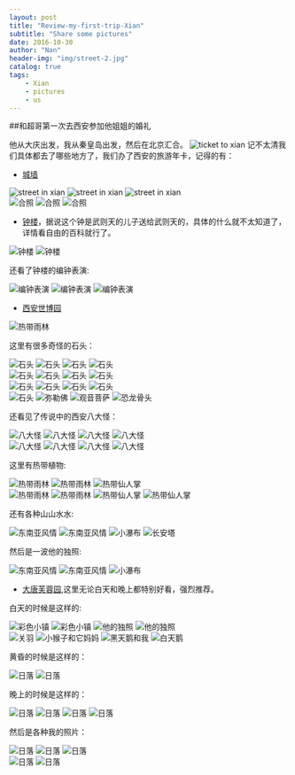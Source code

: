 ```yaml
---
layout: post
title: "Review-my-first-trip-Xian"
subtitle: "Share some pictures"
date: 2016-10-30
author: "Nan"
header-img: "img/street-2.jpg"
catalog: true
tags:
    - Xian
    - pictures
    - us
---
```


##和超哥第一次去西安参加他姐姐的婚礼

他从大庆出发，我从秦皇岛出发，然后在北京汇合。
<img class="img-responsive" src="https://rawgithub.com/mushroommie/images/master/Xian/ticket.jpg" alt="ticket to xian">
记不太清我们具体都去了哪些地方了，我们办了西安的旅游年卡，记得的有：

- [城墙](https://zh.wikipedia.org/wiki/%E8%A5%BF%E5%AE%89%E5%9F%8E%E5%A2%99)

<div class="container-fluid">
    <div class="row">
        <img src="https://rawgithub.com/mushroommie/images/master/Xian/street-1.jpg" class="col-md-4 img-responsive" alt="street in xian">
        <img src="https://rawgithub.com/mushroommie/images/master/Xian/street-2.jpg" class="col-md-4 img-responsive" alt="street in xian">
        <img src="https://rawgithub.com/mushroommie/images/master/Xian/street-3.jpg" class="col-md-4 img-responsive" alt="street in xian">
    </div>
    <div class="row">
        <img src="https://rawgithub.com/mushroommie/images/master/Xian/us-1.jpg" class="col-md-4 img-responsive" alt="合照">
        <img src="https://rawgithub.com/mushroommie/images/master/Xian/us-2.jpg" class="col-md-4 img-responsive" alt="合照">
        <img src="https://rawgithub.com/mushroommie/images/master/Xian/us-3.jpg" class="col-md-4 img-responsive" alt="合照">
    </div>
</div>

- [钟楼](https://zh.wikipedia.org/wiki/%E8%A5%BF%E5%AE%89%E9%92%9F%E6%A5%BC)，据说这个钟是武则天的儿子送给武则天的，具体的什么就不太知道了，详情看自由的百科就行了。

<div class="container-fluid">
    <div class="row">
        <img src="https://rawgithub.com/mushroommie/images/master/Xian/zhong-1.jpg" class="col-md-6 img-responsive" alt="钟楼">
        <img src="https://rawgithub.com/mushroommie/images/master/Xian/zhong-2.jpg" class="col-md-6 img-responsive" alt="钟楼">
    </div>
</div>

还看了钟楼的编钟表演:

<div class="container-fluid">
    <div class="row">
        <img src="https://rawgithub.com/mushroommie/images/master/Xian/zhong-qing-1.jpg" class="col-md-4 img-responsive" alt="编钟表演">
        <img src="https://rawgithub.com/mushroommie/images/master/Xian/zhong-qing-2.jpg" class="col-md-4 img-responsive" alt="编钟表演">
        <img src="https://rawgithub.com/mushroommie/images/master/Xian/zhong-qing-3.jpg" class="col-md-4 img-responsive" alt="编钟表演">
    </div>
</div>

- [西安世博园](http://baike.baidu.com/subview/10770/18859293.htm?fromtitle=%E8%A5%BF%E5%AE%89%E4%B8%96%E5%8D%9A%E5%9B%AD&fromid=8990529&type=syn)

<img src="https://rawgithub.com/mushroommie/images/master/Xian/museum.jpg" class="col-md-12 img-responsive" alt="热带雨林">

这里有很多奇怪的石头：

<div class="container-fluid">
    <div class="row">
        <img src="https://rawgithub.com/mushroommie/images/master/Xian/stone-1.jpg" class="col-md-3 img-responsive" alt="石头">
        <img src="https://rawgithub.com/mushroommie/images/master/Xian/stone-2.jpg" class="col-md-3 img-responsive" alt="石头">
        <img src="https://rawgithub.com/mushroommie/images/master/Xian/stone-3.jpg" class="col-md-3 img-responsive" alt="石头">
        <img src="https://rawgithub.com/mushroommie/images/master/Xian/stone-4.jpg" class="col-md-3 img-responsive" alt="石头">
    </div>
    <div class="row">
        <img src="https://rawgithub.com/mushroommie/images/master/Xian/stone-5.jpg" class="col-md-3 img-responsive" alt="石头">
        <img src="https://rawgithub.com/mushroommie/images/master/Xian/stone-6.jpg" class="col-md-3 img-responsive" alt="石头">
        <img src="https://rawgithub.com/mushroommie/images/master/Xian/stone-7.jpg" class="col-md-3 img-responsive" alt="石头">
        <img src="https://rawgithub.com/mushroommie/images/master/Xian/stone-8.jpg" class="col-md-3 img-responsive" alt="石头">
    </div>
     <div class="row">
        <img src="https://rawgithub.com/mushroommie/images/master/Xian/stone-9.jpg" class="col-md-3 img-responsive" alt="石头">
        <img src="https://rawgithub.com/mushroommie/images/master/Xian/stone-10.jpg" class="col-md-3 img-responsive" alt="石头">
        <img src="https://rawgithub.com/mushroommie/images/master/Xian/stone-11.jpg" class="col-md-3 img-responsive" alt="石头">
        <img src="https://rawgithub.com/mushroommie/images/master/Xian/stone-12.jpg" class="col-md-3 img-responsive" alt="石头">
    </div>
    <div class="row">
        <img src="https://rawgithub.com/mushroommie/images/master/Xian/stone-13.jpg" class="col-md-3 img-responsive" alt="石头">
        <img src="https://rawgithub.com/mushroommie/images/master/Xian/old-man.jpg" class="col-md-3 img-responsive" alt="弥勒佛">
        <img src="https://rawgithub.com/mushroommie/images/master/Xian/pusa.jpg" class="col-md-3 img-responsive" alt="观音菩萨">
        <img src="https://rawgithub.com/mushroommie/images/master/Xian/dinosaur-bone.jpg" class="col-md-3 img-responsive" alt="恐龙骨头">
    </div>
</div>

还看见了传说中的西安八大怪：

<div class="container-fluid">
    <div class="row">
        <img src="https://rawgithub.com/mushroommie/images/master/Xian/strange-1.jpg" class="col-md-3 img-responsive" alt="八大怪">
        <img src="https://rawgithub.com/mushroommie/images/master/Xian/strange-2.jpg" class="col-md-3 img-responsive" alt="八大怪">
        <img src="https://rawgithub.com/mushroommie/images/master/Xian/strange-3.jpg" class="col-md-3 img-responsive" alt="八大怪">
        <img src="https://rawgithub.com/mushroommie/images/master/Xian/strange-4.jpg" class="col-md-3 img-responsive" alt="八大怪">
    </div>
    <div class="row">
        <img src="https://rawgithub.com/mushroommie/images/master/Xian/strange-5.jpg" class="col-md-3 img-responsive" alt="八大怪">
        <img src="https://rawgithub.com/mushroommie/images/master/Xian/strange-6.jpg" class="col-md-3 img-responsive" alt="八大怪">
        <img src="https://rawgithub.com/mushroommie/images/master/Xian/strange-7.jpg" class="col-md-3 img-responsive" alt="八大怪">
        <img src="https://rawgithub.com/mushroommie/images/master/Xian/strange-8.jpg" class="col-md-3 img-responsive" alt="八大怪">
    </div>
</div>

这里有热带植物:

<div class="container-fluid">
    <div class="row">
        <img src="https://rawgithub.com/mushroommie/images/master/Xian/rain-forest-1.jpg" class="col-md-4 img-responsive" alt="热带雨林">
        <img src="https://rawgithub.com/mushroommie/images/master/Xian/rain-forest-2.jpg" class="col-md-4 img-responsive" alt="热带雨林">
        <img src="https://rawgithub.com/mushroommie/images/master/Xian/cactus.jpg" class="col-md-4 img-responsive" alt="热带仙人掌">
    </div>
    <div class="row">
        <img src="https://rawgithub.com/mushroommie/images/master/Xian/maybe-egypt-1.jpg" class="col-md-3 img-responsive" alt="热带雨林">
        <img src="https://rawgithub.com/mushroommie/images/master/Xian/maybe-egypt-2.jpg" class="col-md-3 img-responsive" alt="热带雨林">
        <img src="https://rawgithub.com/mushroommie/images/master/Xian/bread-tree.jpg" class="col-md-3 img-responsive" alt="热带仙人掌">
        <img src="https://rawgithub.com/mushroommie/images/master/Xian/us-4.jpg" class="col-md-3 img-responsive" alt="热带仙人掌">
    </div>
</div>

还有各种山山水水:

<div class="container-fluid">
    <div class="row">
        <img src="https://rawgithub.com/mushroommie/images/master/Xian/vietnam.jpg" class="col-md-3 img-responsive" alt="东南亚风情">
        <img src="https://rawgithub.com/mushroommie/images/master/Xian/vietnam-alone.jpg" class="col-md-3 img-responsive" alt="东南亚风情">
        <img src="https://rawgithub.com/mushroommie/images/master/Xian/waterfall.jpg" class="col-md-3 img-responsive" alt="小瀑布">
        <img src="https://rawgithub.com/mushroommie/images/master/Xian/tower1.jpg" class="col-md-3 img-responsive" alt="长安塔">
    </div>
</div>

然后是一波他的独照:

<div class="container-fluid">
    <div class="row">
        <img src="https://rawgithub.com/mushroommie/images/master/Xian/him-2.jpg" class="col-md-4 img-responsive" alt="东南亚风情">
        <img src="https://rawgithub.com/mushroommie/images/master/Xian/him-3.jpg" class="col-md-4 img-responsive" alt="东南亚风情">
        <img src="https://rawgithub.com/mushroommie/images/master/Xian/him-4.jpg" class="col-md-4 img-responsive" alt="小瀑布">
    </div>
</div>

- [大唐芙蓉园](https://zh.wikipedia.org/wiki/%E5%A4%A7%E5%94%90%E8%8A%99%E8%93%89%E5%9B%AD),这里无论白天和晚上都特别好看，强烈推荐。

白天的时候是这样的:
<div class="fluid-container">
    <div class="row">
        <img src="https://rawgithub.com/mushroommie/images/master/Xian/colorful-town.jpg" class="col-md-3 img-responsive" alt="彩色小镇">
        <img src="https://rawgithub.com/mushroommie/images/master/Xian/dream-city.jpg" class="col-md-3 img-responsive" alt="彩色小镇">
        <img src="https://rawgithub.com/mushroommie/images/master/Xian/him-1.jpg" class="col-md-3 img-responsive" alt="他的独照">
        <img src="https://rawgithub.com/mushroommie/images/master/Xian/him-5.jpg" class="col-md-3 img-responsive" alt="他的独照">
    </div>
    <div class="row">
        <img src="https://rawgithub.com/mushroommie/images/master/Xian/guanyu.jpg" class="col-md-3 img-responsive" alt="关羽">
        <img src="https://rawgithub.com/mushroommie/images/master/Xian/little-and-it's-mother.jpg" class="col-md-3 img-responsive" alt="小猴子和它妈妈">
        <img src="https://rawgithub.com/mushroommie/images/master/Xian/me-and-black-swan.jpg" class="col-md-3 img-responsive" alt="黑天鹅和我">
        <img src="https://rawgithub.com/mushroommie/images/master/Xian/white-swan.jpg" class="col-md-3 img-responsive" alt="白天鹅">
    </div>
</div>

黄昏的时候是这样的：

<div class="fluid-container">
    <div class="row">
       <img src="https://rawgithub.com/mushroommie/images/master/Xian/sunset-1.jpg" class="col-md-4 img-responsive" alt="日落">
        <img src="https://rawgithub.com/mushroommie/images/master/Xian/sunset-2.jpg" class="col-md-4 img-responsive" alt="日落">
    </div>
</div>

晚上的时候是这样的：

<div class="fluid-container">
    <div class="row">
        <img src="https://rawgithub.com/mushroommie/images/master/Xian/bling-city.jpg" class="col-md-3 img-responsive" alt="日落">
        <img src="https://rawgithub.com/mushroommie/images/master/Xian/bling-bling-city.jpg" class="col-md-3 img-responsive" alt="日落">
        <img src="https://rawgithub.com/mushroommie/images/master/Xian/bling-city-on-the-river.jpg" class="col-md-3 img-responsive" alt="日落">
        <img src="https://rawgithub.com/mushroommie/images/master/Xian/colorful-play.jpg" class="col-md-3 img-responsive" alt="日落">
    </div>
</div>

然后是各种我的照片：

<div class="fluid-container">
    <div class="row">
        <img src="https://rawgithub.com/mushroommie/images/master/Xian/selfie-1.jpg" class="col-md-4 img-responsive" alt="日落">
        <img src="https://rawgithub.com/mushroommie/images/master/Xian/yeah-1.jpg" class="col-md-4 img-responsive" alt="日落">
        <img src="https://rawgithub.com/mushroommie/images/master/Xian/yeah-2.jpg" class="col-md-4 img-responsive" alt="日落">
    </div>
    <div class="row">
        <img src="https://rawgithub.com/mushroommie/images/master/Xian/yeah-4.jpg" class="col-md-4 img-responsive" alt="日落">
        <img src="https://rawgithub.com/mushroommie/images/master/Xian/yeah-5.jpg" class="col-md-4 img-responsive" alt="日落">
    </div>
</div>





